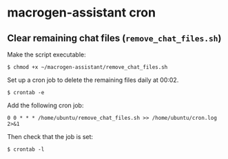 # macrogen-assistant cron

## Clear remaining chat files (`remove_chat_files.sh`)
Make the script executable:
```
$ chmod +x ~/macrogen-assistant/remove_chat_files.sh
```

Set up a cron job to delete the remaining files daily at 00:02.
```
$ crontab -e
```

Add the following cron job:
```
0 0 * * * /home/ubuntu/remove_chat_files.sh >> /home/ubuntu/cron.log 2>&1
```

Then check that the job is set:
```
$ crontab -l
```